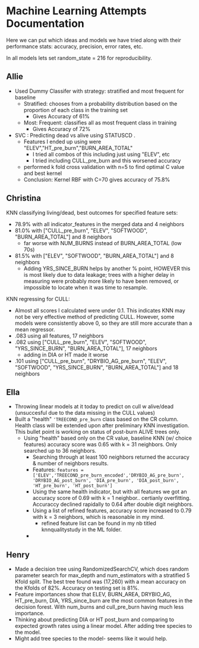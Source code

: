 # Machine Learning Attempts Documentation
Here we can put which ideas and models we have tried along with their performance stats:
accuracy, precision, error rates, etc.  

In all models lets set random_state = 216 for reproducibility.  

## Allie
- Used Dummy Classifer with strategy: stratified and most frequent for baseline
  - Stratified: chooses from a probability distribution based on the proportion of each class in the training set
      - Gives Accuracy of 61%
  - Most: Frequent: classifies all as most frequent class in training
      - Gives Accuracy of 72%
- SVC : Predicting dead vs alive using STATUSCD .
   - Features I ended up using were "ELEV","HT_pre_burn","BURN_AREA_TOTAL"
      - I tried all combos of this including just using "ELEV", etc
      - I tried including CULL_pre_burn and this worsened accuracy
   - performed k fold cross validation with n=5 to find optimal C value and best kernel
   - Conclusion: Kernel RBF with C=70 gives accuracy of 75.8%

## Christina 
KNN classifying living/dead, best outcomes for specified feature sets:
- 78.9% with all indicator_features in the merged data and 4 neighbors
- 81.0% with ["CULL_pre_burn", "ELEV", "SOFTWOOD", "BURN_AREA_TOTAL"] and 8 neighbors
    - far worse with NUM_BURNS instead of BURN_AREA_TOTAL (low 70s)
- 81.5% with ["ELEV", "SOFTWOOD", "BURN_AREA_TOTAL"] and 8 neighbors
    - Adding YRS_SINCE_BURN helps by another % point, HOWEVER this is most likely due to data leakage;
    trees with a higher delay in measuring were probably more likely to have been removed, or impossible
    to locate when it was time to resample.

KNN regressing for CULL:
- Almost all scores I calculated were under 0.1. This indicates KNN may not be very effective method of predicting CULL. However, some models were consistently above 0, so they are still more accurate than a mean regressor.
- .083 using all features, 17 neighbors
- .082 using ["CULL_pre_burn", "ELEV", "SOFTWOOD", "YRS_SINCE_BURN", "BURN_AREA_TOTAL"], 17 neighbors
    - adding in DIA or HT made it worse
- .101 using ["CULL_pre_burn", "DRYBIO_AG_pre_burn", "ELEV", "SOFTWOOD", "YRS_SINCE_BURN", "BURN_AREA_TOTAL"] and 18 neighbors

## Ella
- Throwing linear models at it today to predict on cull w alive/dead (unsuccesful due to the data missing in the CULL values)  
- Built a "health" ```'TREECOND_pre_burn``` class based on the CR column. Health class will be extended upon after preliminary KNN investigation. This bullet point is working on status of post-burn ALIVE trees only. 
    - Using "health" based only on the CR value, baseline KNN (w/ choice features) accuracy score was 0.65 with k = 31 neighbors. Only searched up to 36 neighbors.  
        - Searching through at least 100 neighbors returned the accuracy & number of neighbors results.
        - Features: ```features = ['ELEV','TREECOND_pre_burn_encoded','DRYBIO_AG_pre_burn', 'DRYBIO_AG_post_burn', 'DIA_pre_burn', 'DIA_post_burn',
            'HT_pre_burn', 'HT_post_burn']```
      - Using the same health indicator, but with all features we got an accuracy score of 0.69 with k = 1 neighbor.. certianly overfitting. Accuraccy declined rapidally to 0.64 after double digit neighbors.
      - Using a list of refined features, accuracy score increased to 0.79 with k = 3 neighbors, which is reasonable in my mind.
          - refined feature list can be found in my nb titled knnqualitystudy in the ML folder.
      - 

## Henry 
- Made a decision tree using RandomizedSearchCV, which does random parameter search for max_depth and num_estimators with a stratified 5 Kfold split.  The best tree found was (17,260) with a mean accuracy on the Kfolds of 82%.  Accuracy on testing set is 81%.  
- Feature importances show that ELEV, BURN_AREA, DRYBIO_AG, HT_pre_burn, DIA, YRS_since_burn are the most common features in the decision forest.  With num_burns and cull_pre_burn having much less importance.  
- Thinking about predicting DIA or HT post_burn and comparing to expected growth rates using a linear model. After adding tree species to the model.  
- Might add tree species to the model- seems like it would help.  



